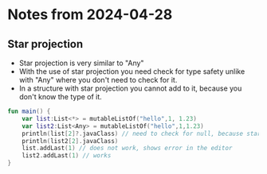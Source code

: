 # Notes from 2024-04-28
## Star projection
- Star projection is very similar to "Any"
- With the use of star projection you need check for type safety unlike with "Any" where you don't need to check for it.
- In a structure with star projection you cannot add to it, because you don't know the type of it.
```kotlin
fun main() {
    var list:List<*> = mutableListOf("hello",1, 1.23)
    var list2:List<Any> = mutableListOf("hello",1,1.23)
    println(list[2]?.javaClass) // need to check for null, because star projection
    println(list2[2].javaClass)
    list.addLast(1) // does not work, shows error in the editor
    list2.addLast(1) // works
}
```